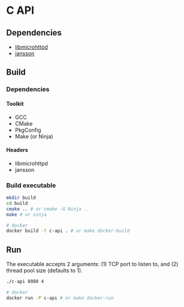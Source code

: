 # C API

## Dependencies

- [libmicrohttpd](https://www.gnu.org/software/libmicrohttpd/)
- [jansson](https://github.com/akheron/jansson)

## Build

### Dependencies

#### Toolkit

- GCC
- CMake
- PkgConfig
- Make (or Ninja)

#### Headers
- libmicrohttpd
- jansson

### Build executable

```sh
mkdir build
cd build
cmake .. # or cmake -G Ninja ..
make # or ninja

# docker
docker build -t c-api . # or make docker-build
```

## Run

The executable accepts 2 arguments: (1) TCP port to listen to, and (2) thread pool size (defaults to 1).
```sh
./c-api 8080 4

# docker
docker run -P c-api # or make docker-run
```
